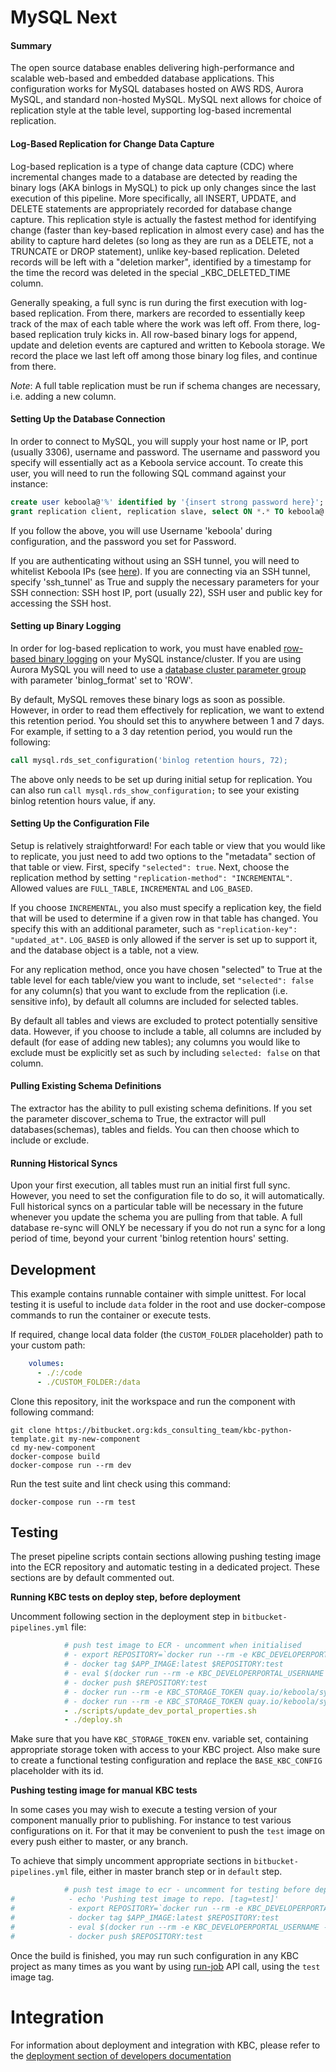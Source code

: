 # MySQL Next
#### Summary
The open source database enables delivering high-performance and scalable web-based and embedded database applications.
This configuration works for MySQL databases hosted on AWS RDS, Aurora MySQL, and standard non-hosted MySQL. MySQL next
allows for choice of replication style at the table level, supporting log-based incremental replication.

#### Log-Based Replication for Change Data Capture
Log-based replication is a type of change data capture (CDC) where incremental changes made to a database are detected
by reading the binary logs (AKA binlogs in MySQL) to pick up only changes since the last execution of this pipeline.
More specifically, all INSERT, UPDATE, and DELETE statements are appropriately recorded for database change capture.
This replication style is actually the fastest method for identifying change (faster than key-based replication in
almost every case) and has the ability to capture hard deletes (so long as they are run as a DELETE, not a TRUNCATE or 
DROP statement), unlike key-based replication. Deleted records will be left with a "deletion marker", identified by a
timestamp for the time the record was deleted in the special _KBC_DELETED_TIME column.

Generally speaking, a full sync is run during the first execution with log-based replication. From there, markers are
recorded to essentially keep track of the max of each table where the work was left off. From there, log-based
replication truly kicks in. All row-based binary logs for append, update and deletion events are captured and written to
Keboola storage. We record the place we last left off among those binary log files, and continue from there.

*Note*: A full table replication must be run if schema changes are necessary, i.e. adding a new column.

#### Setting Up the Database Connection
In order to connect to MySQL, you will supply your host name or IP, port (usually 3306), username and password. The
username and password you specify will essentially act as a Keboola service account. To create this user, you will need
to run the following SQL command against your instance:
```sql
create user keboola@'%' identified by '{insert strong password here}';
grant replication client, replication slave, select ON *.* TO keboola@'%';
```
If you follow the above, you will use Username 'keboola' during configuration, and the password you set for Password.

If you are authenticating without using an SSH tunnel, you will need to whitelist Keboola IPs (see [here](https://help.keboola.com/components/ip-addresses)).
If you are connecting via an SSH tunnel, specify 'ssh_tunnel' as True and supply the necessary parameters for your SSH
connection: SSH host IP, port (usually 22), SSH user and public key for accessing the SSH host.

#### Setting up Binary Logging
In order for log-based replication to work, you must have enabled [row-based binary logging](https://dev.mysql.com/doc/refman/8.0/en/binary-log-setting.html)
on your MySQL instance/cluster. If you are using Aurora MySQL you will need to use a
[database cluster parameter group](https://docs.aws.amazon.com/AmazonRDS/latest/AuroraUserGuide/USER_WorkingWithParamGroups.html)
with parameter 'binlog_format' set to 'ROW'.

By default, MySQL removes these binary logs as soon as possible. However, in order to read them effectively for
replication, we want to extend this retention period. You should set this to anywhere between 1 and 7 days. For example,
if setting to a 3 day retention period, you would run the following:
```sql
call mysql.rds_set_configuration('binlog retention hours, 72);
```
The above only needs to be set up during initial setup for replication. You can also run
`call mysql.rds_show_configuration;` to see your existing binlog retention hours value, if any.

#### Setting Up the Configuration File
Setup is relatively straightforward! For each table or view that you would like to replicate, you just need to add two
options to the "metadata" section of that table or view. First, specify `"selected": true`. Next, choose the replication 
method by setting `"replication-method": "INCREMENTAL"`. Allowed values are `FULL_TABLE`, `INCREMENTAL` and `LOG_BASED`.

If you choose `INCREMENTAL`, you also must specify a replication key, the field that will be used to determine if a 
given row in that table has changed. You specify this with an additional parameter, such as 
`"replication-key": "updated_at"`. `LOG_BASED` is only allowed if the server is set up to support it, and the database 
object is a table, not a view.

For any replication method, once you have chosen "selected" to True at the table level for each table/view you want to 
include, set `"selected": false` for any column(s) that you want to exclude from the replication (i.e. sensitive info),
by default all columns are included for selected tables.

By default all tables and views are excluded to protect potentially sensitive data.
However, if you choose to include a table, all columns are included by default (for ease of adding new tables); any
columns you would like to exclude must be explicitly set as such by including `selected: false` on that column.

#### Pulling Existing Schema Definitions
The extractor has the ability to pull existing schema definitions. If you set the parameter discover_schema to True, the
extractor will pull databases(schemas), tables and fields. You can then choose which to include or exclude.

#### Running Historical Syncs
Upon your first execution, all tables must run an initial first full sync. However, you need to set the configuration
file to do so, it will automatically. Full historical syncs on a particular table will be necessary in the future
whenever you update the schema you are pulling from that table. A full database re-sync will ONLY be necessary if you do
not run a sync for a long period of time, beyond your current 'binlog retention hours' setting.
 


## Development
 
This example contains runnable container with simple unittest. For local testing it is useful to include `data` folder in the root
and use docker-compose commands to run the container or execute tests. 

If required, change local data folder (the `CUSTOM_FOLDER` placeholder) path to your custom path:
```yaml
    volumes:
      - ./:/code
      - ./CUSTOM_FOLDER:/data
```

Clone this repository, init the workspace and run the component with following command:

```
git clone https://bitbucket.org:kds_consulting_team/kbc-python-template.git my-new-component
cd my-new-component
docker-compose build
docker-compose run --rm dev
```

Run the test suite and lint check using this command:

```
docker-compose run --rm test
```

## Testing

The preset pipeline scripts contain sections allowing pushing testing image into the ECR repository and automatic 
testing in a dedicated project. These sections are by default commented out. 

**Running KBC tests on deploy step, before deployment**

Uncomment following section in the deployment step in `bitbucket-pipelines.yml` file:

```yaml
            # push test image to ECR - uncomment when initialised
            # - export REPOSITORY=`docker run --rm -e KBC_DEVELOPERPORTAL_USERNAME -e KBC_DEVELOPERPORTAL_PASSWORD -e KBC_DEVELOPERPORTAL_URL quay.io/keboola/developer-portal-cli-v2:latest ecr:get-repository $KBC_DEVELOPERPORTAL_VENDOR $KBC_DEVELOPERPORTAL_APP`
            # - docker tag $APP_IMAGE:latest $REPOSITORY:test
            # - eval $(docker run --rm -e KBC_DEVELOPERPORTAL_USERNAME -e KBC_DEVELOPERPORTAL_PASSWORD -e KBC_DEVELOPERPORTAL_URL quay.io/keboola/developer-portal-cli-v2:latest ecr:get-login $KBC_DEVELOPERPORTAL_VENDOR $KBC_DEVELOPERPORTAL_APP)
            # - docker push $REPOSITORY:test
            # - docker run --rm -e KBC_STORAGE_TOKEN quay.io/keboola/syrup-cli:latest run-job $KBC_DEVELOPERPORTAL_APP BASE_KBC_CONFIG test
            # - docker run --rm -e KBC_STORAGE_TOKEN quay.io/keboola/syrup-cli:latest run-job $KBC_DEVELOPERPORTAL_APP KBC_CONFIG_1 test
            - ./scripts/update_dev_portal_properties.sh
            - ./deploy.sh
```

Make sure that you have `KBC_STORAGE_TOKEN` env. variable set, containing appropriate storage token with access 
to your KBC project. Also make sure to create a functional testing configuration and replace the `BASE_KBC_CONFIG` placeholder with its id.

**Pushing testing image for manual KBC tests**

In some cases you may wish to execute a testing version of your component manually prior to publishing. For instance to test various
configurations on it. For that it may be convenient to push the `test` image on every push either to master, or any branch.

To achieve that simply uncomment appropriate sections in `bitbucket-pipelines.yml` file, either in master branch step or in `default` step.

```yaml
            # push test image to ecr - uncomment for testing before deployment
#            - echo 'Pushing test image to repo. [tag=test]'
#            - export REPOSITORY=`docker run --rm -e KBC_DEVELOPERPORTAL_USERNAME -e KBC_DEVELOPERPORTAL_PASSWORD -e KBC_DEVELOPERPORTAL_URL quay.io/keboola/developer-portal-cli-v2:latest ecr:get-repository $KBC_DEVELOPERPORTAL_VENDOR $KBC_DEVELOPERPORTAL_APP`
#            - docker tag $APP_IMAGE:latest $REPOSITORY:test
#            - eval $(docker run --rm -e KBC_DEVELOPERPORTAL_USERNAME -e KBC_DEVELOPERPORTAL_PASSWORD -e KBC_DEVELOPERPORTAL_URL quay.io/keboola/developer-portal-cli-v2:latest ecr:get-login $KBC_DEVELOPERPORTAL_VENDOR $KBC_DEVELOPERPORTAL_APP)
#            - docker push $REPOSITORY:test
```
 
 Once the build is finished, you may run such configuration in any KBC project as many times as you want by using [run-job](https://kebooladocker.docs.apiary.io/#reference/run/create-a-job-with-image/run-job) API call, using the `test` image tag.

# Integration

For information about deployment and integration with KBC, please refer to the [deployment section of developers documentation](https://developers.keboola.com/extend/component/deployment/) 